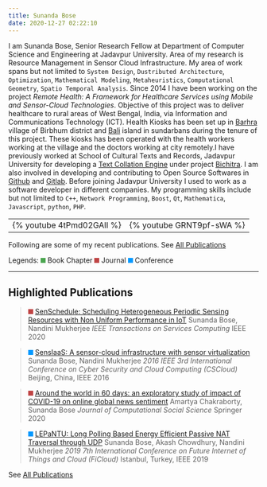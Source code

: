 ```yaml
---
title: Sunanda Bose 
date: 2020-12-27 02:22:10
---
```


I am Sunanda Bose, Senior Research Fellow at Department of Computer Science and Engineering at Jadavpur University. Area of my research is Resource Management in Sensor Cloud Infrastructure. My area of work spans but not limited to `System Design`, `Dustributed Architecture`, `Optimization`, `Mathematical Modeling`, `Metaheuristics`, `Computational Geometry`, `Spatio Temporal Analysis`. Since 2014 I have been working on the project *Remote Health: A Framework for Healthcare Services using Mobile and Sensor-Cloud Technologies*. Objective of this project was to deliver healthcare to rural areas of West Bengal, India, via Information and Communications Technology (ICT). Health Kiosks has been set up in [Barhra](https://www.google.com/maps/place/Barhra,+Arjjunshuli,+West+Bengal+731125/@23.7946119,87.1629744,16z/data=!3m1!4b1!4m5!3m4!1s0x39f73ef3de8feceb:0x3aaf6bea78d8cf76!8m2!3d23.7946636!4d87.1665962) village of Birbhum district and [Bali](https://www.google.com/search?client=opera&hs=9wY&tbs=lf:1,lf_ui:1&tbm=lcl&sxsrf=ALeKk019AlUVnJgAScWmJ-OqzX-u4yksPA:1609073051464&q=Bali+Island+Sundarban+West+Bengal&rflfq=1&num=10&ved=2ahUKEwj1sJmdmO7tAhXpIbcAHW-wA-UQtgN6BAgDEAc#rlfi=hd:;si:;mv:[[22.1849895,89.2085097],[21.8160974,88.738496]];tbs:lrf:!1m4!1u2!2m2!2m1!1e1!1m4!1u16!2m2!16m1!1e1!1m4!1u16!2m2!16m1!1e2!2m1!1e2!2m1!1e16!3sIAE,lf:1,lf_ui:1) island in sundarbans during the tenure of this project. These kiosks has been operated with the health workers working at the village and the doctors working at city remotely.I have previously worked at School of Cultural Texts and Records, Jadavpur University for developing a [Text Collation Engine](http://bichitra.jdvu.ac.in/bibliography/bengali_fiction_table.php) under project [Bichitra](http://bichitra.jdvu.ac.in/index.php). I am also involved in developing and contributing to Open Source Softwares in [Github](http://github.com/neel) and [Gitlab](http://gitlab.com/neel.basu). Before joining Jadavpur University I used to work as a software developer in different companies. My programming skills include but not limited to `C++`, `Network Programming`, `Boost`, `Qt`, `Mathematica`, `Javascript`, `python`, `PHP`.

|                           |                           |
| ------------------------- | ------------------------- |
| {% youtube 4tPmd02GAlI %} | {% youtube GRNT9pf-sWA %} |

Following are some of my recent publications. See [All Publications](/publications)


Legends: <svg width="10" height="10"> <rect width="10" height="10" style="fill:rgb(75,165,80);" /> </svg> Book Chapter <svg width="10" height="10"> <rect width="10" height="10" style="fill:rgb(191,68,68);" /> </svg> Journal <svg width="10" height="10"> <rect width="10" height="10" style="fill:rgb(1,153,255);" /> </svg> Conference
___

## Highlighted Publications

> <svg width="10" height="10"> <rect width="10" height="10" style="fill:rgb(191,68,68);" /> </svg> [SenSchedule: Scheduling Heterogeneous Periodic Sensing Resources with Non Uniform Performance in IoT](https://ieeexplore.ieee.org/abstract/document/9187904/)
Sunanda Bose, Nandini Mukherjee
*IEEE Transactions on Services Computing* 
IEEE 2020

> <svg width="10" height="10"> <rect width="10" height="10" style="fill:rgb(1,153,255);" /> </svg> [SensIaaS: A sensor-cloud infrastructure with sensor virtualization](https://ieeexplore.ieee.org/abstract/document/7545924/)
Sunanda Bose, Nandini Mukherjee
*2016 IEEE 3rd International Conference on Cyber Security and Cloud Computing (CSCloud)* 
Beijing, China, IEEE 2016

> <svg width="10" height="10"> <rect width="10" height="10" style="fill:rgb(191,68,68);" /> </svg> [Around the world in 60 days: an exploratory study of impact of COVID-19 on online global news sentiment](https://link.springer.com/article/10.1007/s42001-020-00088-3)
Amartya Chakraborty, Sunanda Bose
*Journal of Computational Social Science* 
Springer 2020

> <svg width="10" height="10"> <rect width="10" height="10" style="fill:rgb(1,153,255);" /> </svg>  [LEPaNTU: Long Polling Based Energy Efficient Passive NAT Traversal through UDP](https://ieeexplore.ieee.org/abstract/document/8972797/)
Sunanda Bose, Akash Chowdhury, Nandini Mukherjee
*2019 7th International Conference on Future Internet of Things and Cloud (FiCloud)* 
Istanbul, Turkey, IEEE 2019

See [All Publications](/publications)
